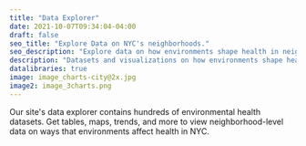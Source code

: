 ```yaml
---
title: "Data Explorer"
date: 2021-10-07T09:34:04-04:00
draft: false
seo_title: "Explore Data on NYC's neighborhoods."
seo_description: "Explore data on how environments shape health in neighborhoods throughout New York City."
description: "Datasets and visualizations on how environments shape health in NYC."
datalibraries: true
image: image_charts-city@2x.jpg
image2: image_3charts.png
---
```


Our site's data explorer contains hundreds of environmental health datasets. Get tables, maps, trends, and more to view neighborhood-level data on ways that environments affect health in NYC.